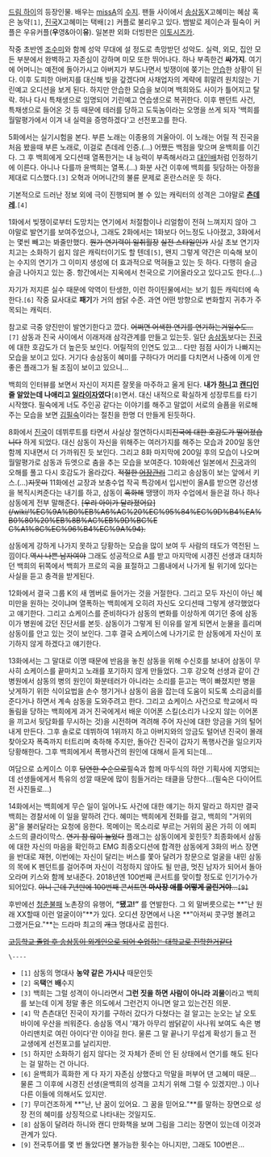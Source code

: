 [드림 하이](%EB%93%9C%EB%A6%BC%20%ED%95%98%EC%9D%B4.md)의 등장인물. 배우는 [missA](miss%20A.md)의 [수지](%EC%88%98%EC%A7%80%28miss%20A%29.md). 팬들 사이에서
[송삼동](%EC%86%A1%EC%82%BC%EB%8F%99.md)X고혜미는 혜삼 혹은 농약`[1]`,
[진국](%EC%A7%84%EA%B5%AD.md)X고혜미는 택배`[2]` 커플로 불리우고 있다. 뱀발로 제이슨과 필숙이 커플은
우유커플(**우**영&아이**유**). 일본판 외화 더빙판은 [이토시즈카](%EC%9D%B4%ED%86%A0%20%EC%8B%9C%EC%A6%88%EC%B9%B4.md).

작중 초반엔 [조수미](%EC%A1%B0%EC%88%98%EB%AF%B8.md)와 함께 성악 무대에 설 정도로 촉망받던 성악도. 실력,
외모, 집안 모든 부분에서 완벽하고 자존심이 강하며 미모 또한 뛰어나다. 하나 부족한건 **싸가지**. 여기에 어머니는 예전에 돌아가시고
아버지가 부도나면서 빚쟁이에 쫒기는 [안습](%EC%95%88%EC%8A%B5.md)한 상황이 된다. 이후 도피한 아버지를 대신해 빚을
갚겠다며 사채업자의 계략에 휘말려 원치않는 기린예고 오디션을 보게 된다. 하지만 안습한 모습을 보이며 백희와도 사이가 틀어지고 탈락. 허나
다시 특채생으로 임명되어 기린예고 연습생으로 복귀한다. 이후 팬던트 사건, 특채생으로 들어온 것 등 때문에 테러를 당하고 도둑놈이라는 오명을
쓰게 되자 '백희를 월말평가에서 이겨 내 실력을 증명하겠다'고 선전포고를 한다.

5화에서는 실기시험을 본다. 부른 노래는 이종용의 겨울아이. 이 노래는 어릴 적 진국을 처음 봤을때 부른 노래로, 이걸로 츤데레 인증.(…)
어쨌든 백점을 맞으며 윤백희를 이긴다. 그 후 백희에게 오디션때 열폭한거는 내 능력이 부족해서라고
[대인배](%EB%8C%80%EC%9D%B8%EB%B0%B0.md)처럼 인정하기에 이른다. 아니나 다를까 윤백희는 열폭.(…) 화분
사건 이후에 백희를 뒷담하는 아정을 제대로 디스했다.`[3]` 오혁과 어머니간의 불륜 문제로 혼란스러운 듯 하다.

기본적으로 드러난 정보 외에 극이 진행되며 볼 수 있는 캐릭터의 성격은 그야말로
**[츤데레](%EC%B8%A4%EB%8D%B0%EB%A0%88.md)**.`[4]`

1화에서 빚쟁이로부터 도망치는 연기에서 처절함이나 리얼함이 전혀 느껴지지 않아 그야말로 발연기를 보여주었으나, 그래도 2화에서는 1화보다
어느정도 나아졌고, 3화에서는 몇씬 빼고는 봐줄만했다. <del>뭔가 연기력이 일취월장</del> <del>실전 스타일인가</del> 사실
초보 연기자 치고는 소화하기 쉽지 않은 캐릭터이기도 할 텐데`[5]`, 왠지 그렇게 약간은 미숙해 보이는 수지의 연기가 그 이미지 생성에 더
효과적으로 먹혀들고 있는 듯 하다. 다행히 슬금슬금 나아지고 있는 중. 항간에서는 지옥에서 천국으로 기어올라오고 있다고도 한다.(...)

자기가 저지른 실수 때문에 악역이 탄생한, 이런 하이틴물에서는 보기 힘든 캐릭터에 속한다.`[6]` 작중 묘사대로 **패기**가 거의 쌈닭
수준. 과연 어떤 방향으로 변화할지 귀추가 주목되는 캐릭터.

참고로 극중 양진만이 발연기한다고 깠다. <del>어쩌면 어색한 연기를 연기하는거일수도…</del>`[7]` 삼동과 진국 사이에서 이래저래
삼각관계를 만들고 있는듯. 일단 [송삼동](%EC%86%A1%EC%82%BC%EB%8F%99.md)보다는
[진국](%EC%A7%84%EA%B5%AD.md)에 대한 호감도가 더 높은듯 보인다. 어릴적의 인연도 있고… 다만 점점 사이가 나빠지는
모습을 보이고 있다. 거기다 송삼동이 혜미를 구하다가 머리를 다치면서 나중에 이게 안좋은 플래그가 될 조짐이 보이고 있으니…

백희의 인터뷰를 보면서 자신이 저지른 잘못을 마주하고 울게 된다. **내가 [하니](%ED%95%98%EB%8B%88.md)고
[캔디](%EC%BA%94%EB%94%94.md)인 줄 알았는데 나애리고
[일라이자](%EC%9D%BC%EB%9D%BC%EC%9D%B4%EC%9E%90.md)였다**`[8]`면서. 대신 내적으로 확실하게
성장루트를 타기 시작했다. 필숙에게 너도 주인공 같다는 이야기를 해주고 말없이 서로의 슬픔을 위로해주는 모습을 보면
[김필숙](%EA%B9%80%ED%95%84%EC%88%99.md)이라는 절친을 한명 더 만들게 된듯하다.

8화에서 [진국](%EC%A7%84%EA%B5%AD.md)이 데뷔루트를 타면서 사실상 절연하다시피<del>진국에 대한 호감도가
떨어졌습니다</del> 하게 되었다. 대신 삼동이 자신을 위해주는 여러가지를 해주는 모습과 200일 동안 함께 지내면서 더 가까워진 듯
보인다. 그리고 8화 마지막에 200일 후의 모습이 나오며 월말평가로 삼동과 듀엣으로 춤을 추는 모습을 보여준다. 10화에선 일본에서
[진국](%EC%A7%84%EA%B5%AD.md)과의 오해를 풀고 다시 호감도가 올라갔다. <del>적절한
[어장관리](%EC%96%B4%EC%9E%A5%EA%B4%80%EB%A6%AC.md)</del> 그리고 송삼동이 보는 앞에서
키스.(...)<del>지못미</del> 11화에선 교장과 보충수업 작곡 특강에서 입시반이 올A를 받으면 강선생을 복직시켜준다는 내기를
하고, 삼동이 <del>흑화해</del> 땡땡이 까자 수업에서 들은걸 하나 하나 삼동에게 전부 말해준다. <del>[우리 아이가 달라졌어요]
(/wiki/%EC%9A%B0%EB%A6%AC%20%EC%95%84%EC%9D%B4%EA%B0%80%20%EB%8B%AC%EB%9D%BC%E
C%A1%8C%EC%96%B4%EC%9A%94).</del>

삼동에게 강하게 나가지 못하고 당황하는 모습을 많이 보여 두 사람의 태도가 역전된 느낌이다.<del>역시 나쁜 남자여야</del> 그래도
성공적으로 A를 받고 마지막에 시경진 선생과 대치하던 백희의 뒤쪽에서 백희가 프로의 곡을 표절하고 그룹내에서 나가게 될 위기에 있다는 사실을
듣고 충격을 받게된다.

12화에서 결국 그룹 K의 새 멤버로 들어가는 것을 거절한다. 그리고 모두 자신이 아닌 혜미만을 원하는 것이냐며 열폭하는 백희에게 오히려
자신도 오디션때 그렇게 생각했었다고 얘기한다. 그리고 쇼케이스를 준비하다가 삼동의 변화를 이상하게 여기던 중에 삼동이가 병원에 갔던 진단서를
본듯. 삼동이가 그렇게 된 이유를 알게 되면서 눈물을 흘리며 삼동이를 안고 있는 것이 보인다. 그후 결국 쇼케이스에 나가기로 한 삼동에게
자신이 포기하지 않게 하겠다고 얘기한다.

13화에서는 그 말대로 이명 때문에 반음을 놓친 삼동을 위해 수신호를 보내어 삼동이 무사히 쇼케이스를 끝마치고 노래를 포기하지 않게
만들었다. 그후 강오혁 선생과 같이 간 병원에서 삼동의 병의 원인이 화분테러가 아니라는 소리를 듣고는 맥이 빠졌지만 병을 낫게하기 위한
식이요법을 손수 챙기거나 삼동이 음을 잡는데 도움이 되도록 소리굽쇠를 준다거나 하면서 계속 삼동을 도와주려고 한다. 그리고 쇼케이스 사건으로
학교에서 따돌림을 당하는 백희에게 과거 진국에게서 배운 이어폰 스킬(소리가 나오지 않는 이어폰을 끼고서 뒷담화를 무시하는 것)을 시전하며
격려해 주어 자신에 대한 앙금을 거의 털어내게 만든다. 그후 솔로로 데뷔하여 1위까지 하고 아버지와의 앙금도 털어낸 진국이 몰래 찾아오자
폭죽까지 터트리며 축하해 주지만, 돌아간 진국이 갑자기 폭행사건을 일으키자 당황해한다. 그후 백희에게서 폭행사건의 원인에 대해서 듣게
되는데...

여담으로 쇼케이스 이후 <del>당연한 수순으로</del>필숙과 함께 마두식의 하얀 기획사에 지명되는데 선생들에게서 특유의 성깔 때문에 많이
힘들거라는 태클을 당한다...(필숙은 다이어트 전 사진들로...)

14화에서는 백희에게 무슨 일이 일어나도 사건에 대한 얘기는 하지 말라고 하지만 결국 백희는 경찰서에 이 일을 말하려 간다. 혜미는 백희에게
전화를 걸고, 백희의 "거위의 꿈"을 불러달라는 요청에 응한다. 목메이는 목소리로 부르는 거위의 꿈은 가히 이 에피소드의 클라이막스.
<del>연기 참 많이 늘었다</del> 플래그는 삼동이에게 꽂힌듯? 최종화에서 삼동에 대한 자신의 마음을 확인하고 EMG 최종오디션에
합격한 삼동에게 3화의 버스 장면을 반대로 재현, 이번에는 자신이 달리는 버스를 쫓아 달려가 창문으로 얼굴을 내민 삼동의 목에 K 펜던트를
걸어주며 자신이 걱정하지 않아도 될 만큼, 멋진 남자가 되어서 돌아오라며 키스와 함께 보내준다. 2018년엔 100번째 콘서트를 맞이할
정도로 인기가수가 되어있다. <del>아니 근데 7년만에 100번째 콘서트면 **마사장 애를 어떻게 굴린거야**...`[9]`</del>

후반에선 [청춘불패](%EC%B2%AD%EC%B6%98%EB%B6%88%ED%8C%A8.md) 노촌장의 유행어, **“됐고!”** 를
연발한다. 그 외 말버릇으로는 **"난 원래 XX할때 이런 얼굴이야"**가 있다. 오디션 장면에서 나온 **"아저씨 콧구멍 볼려고
그랬거든요."**는 드라마 최고의 <del>개그</del> 명대사로 꼽힌다.

<del>[고등학교 졸업 후 송삼동이 외계인으로 되어 수업하는 대학교로 진학한거같다](%EB%B3%84%EC%97%90%EC%84%9C%20%EC%98%A8%20%EA%B7%B8%EB%8C%80.md)</del>

`\----`

  * `[1]` 삼동의 명대사 **농약 같은 가시나** 때문인듯
  * `[2]` 옥**택**연 **배**수지
  * `[3]` 백희는 그럴 성격이 아니라면서 **그런 짓을 하면 사람이 아니라 괴물**이라고 백희를 보는데 이게 정말 좋은 의도에서 그런건지 아니면 알고 있는건진 의문.
  * `[4]` 막 츤츤대던 진국이 자기를 구하러 갔다가 다쳤다는 걸 알고는 눈오는 날 오토바이에 우산을 씌워준다. 송삼동 역시 '쟤가 아무리 쌈닭같이 사나워 보여도 속은 병아리맨치로 여린 아이다'란 이야길 한다. 물론 그 말 끝나기 무섭게 확성기 들고 전교생에게 선전포고를 날리지만.
  * `[5]` 하지만 소화하기 쉽지 않다는 것 자체가 준비 안 된 상태에서 연기를 해도 된다는 걸 말하는 건 아니다.
  * `[6]` 윤백희가 흑화한 게 다 자기 자존심 상했다고 막말을 퍼부어 댄 고혜미 때문… 물론 그 이후에 시경진 선생(윤백희의 성격을 고치기 위해 그럴 수 있겠지만‥) 이나 다른 이들에 의해서도 있지만.
  * `[7]` 무미건조하게 **"난, 난 꿈이 있어요. 그 꿈을 믿어요."**를 말하는 장면으로 성장 전의 혜미를 상징적으로 나타내는 것일지도.
  * `[8]` 삼동이 달려라 하니와 캔디 만화책을 보며 그림을 그리는 장면이 있는데 이것과 관계가 있다.
  * `[9]` 전국투어를 몇 번 돌았다면 불가능한 횟수는 아니지만, 그래도 100번은...

